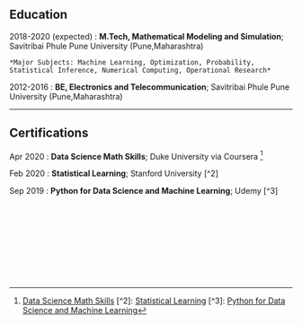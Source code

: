 ## Education


2018-2020 (expected)
:  **M.Tech, Mathematical Modeling and Simulation**; Savitribai Phule Pune University (Pune,Maharashtra)
	
	*Major Subjects: Machine Learning, Optimization, Probability, Statistical Inference, Numerical Computing, Operational Research*

2012-2016
:  **BE, Electronics and Telecommunication**; Savitribai Phule Pune University (Pune,Maharashtra)

---

## Certifications 

Apr 2020
:   **Data Science Math Skills**; Duke University via Coursera [^1]

Feb 2020
:   **Statistical Learning**; Stanford University [^2]

Sep 2019
:   **Python for Data Science and Machine Learning**; Udemy [^3]


<br/>
<br/>
<br/>
<br/>
<br/>
<br/>
<br/>
<br/>








[^1]: [Data Science Math Skills](https://www.coursera.org/account/accomplishments/verify/X4YHP3HSRWWP?utm_source=link&utm_campaign=copybutton_certificate&utm_product=course) [^2]: [Statistical Learning](https://prod-cert-bucket.s3.amazonaws.com/downloads/d3c34366d3454bc2b2455d983878704b/Statement.pdf) [^3]: [Python for Data Science and Machine Learning](https://www.udemy.com/certificate/UC-SQWOEKON/)
